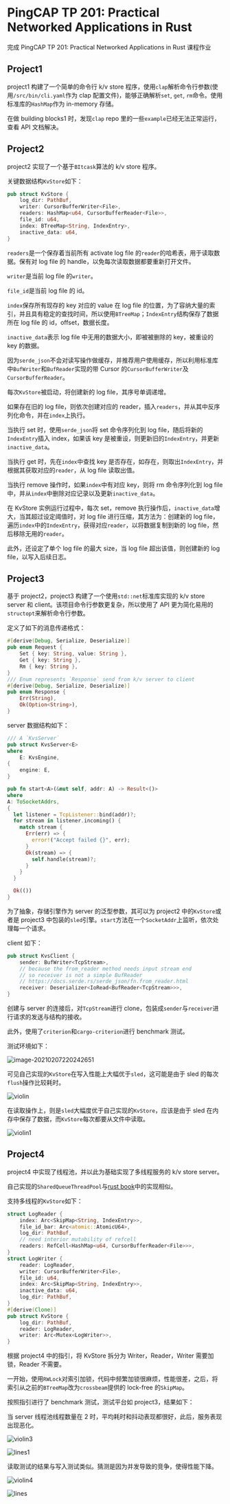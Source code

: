 # PingCAP TP 201: Practical Networked Applications in Rust

完成 PingCAP TP 201: Practical Networked Applications in Rust 课程作业

## Project1

project1 构建了一个简单的命令行 k/v store 程序，使用`clap`解析命令行参数(使用`/src/bin/cli.yaml`作为 clap 配置文件)，能够正确解析`set`, `get`, `rm`命令。使用标准库的`HashMap`作为 in-memory 存储。

在做 building blocks1 时，发现`clap` repo 里的一些`example`已经无法正常运行，查看 API 文档解决。

## Project2

project2 实现了一个基于`BItcask`算法的 k/v store 程序。

关键数据结构`KvStore`如下：

```rust
pub struct KvStore {
    log_dir: PathBuf,
    writer: CursorBufferWriter<File>,
    readers: HashMap<u64, CursorBufferReader<File>>,
    file_id: u64,
    index: BTreeMap<String, IndexEntry>,
    inactive_data: u64,
}
```

`readers`是一个保存着当前所有 activate log file 的`reader`的哈希表，用于读取数据。保有对 log file 的 handle，以免每次读取数据都要重新打开文件。

`writer`是当前 log file 的`writer`。

`file_id`是当前 log file 的 id。

`index`保存所有现存的 key 对应的 value 在 log file 的位置，为了容纳大量的索引，并且具有稳定的查找时间，所以使用`BTreeMap`；`IndexEntry`结构保存了数据所在 log file 的 id，offset，数据长度。

`inactive_data`表示 log file 中无用的数据大小，即被被删除的 key，被重设的 key 的数据。

因为`serde_json`不会对读写操作做缓存，并推荐用户使用缓存，所以利用标准库中`BufWriter`和`BufReader`实现的带 Cursor 的`CursorBufferWriter`及`CursorBufferReader`。

每次`KvStore`被启动，将创建新的 log file，其序号单调递增。

如果存在旧的 log file，则依次创建对应的 reader，插入`readers`，并从其中反序列化命令，并在`index`上执行。

当执行 set 时，使用`serde_json`将 set 命令序列化到 log file，随后将新的`IndexEntry`插入 index，如果该 key 是被重设，则更新旧的`IndexEntry`，并更新`inactive_data`。

当执行 get 时，先在`index`中查找 key 是否存在，如存在，则取出`IndexEntry`，并根据其获取对应的`reader`，从 log file 读取出值。

当执行 remove 操作时，如果`index`中有对应 key，则将 rm 命令序列化到 log file 中，并从`index`中删除对应记录以及更新`inactive_data`。

在 KvStore 实例运行过程中，每次 set，remove 执行操作后，`inactive_data`增大，当其超过设定阈值时，对 log file 进行压缩，其方法为：创建新的 log file，遍历`index`中的`IndexEntry`，获得对应`reader`，以将数据复制到新的 log file，然后移除无用的`reader`。

此外，还设定了单个 log file 的最大 size，当 log file 超出该值，则创建新的 log file，以写入后续日志。

## Project3

基于 project2，project3 构建了一个使用`std::net`标准库实现的 k/v store server 和 client。该项目命令行参数更复杂，所以使用了 API 更为简化易用的`structopt`来解析命令行参数。

定义了如下的消息传递格式：

```rust
#[derive(Debug, Serialize, Deserialize)]
pub enum Request {
    Set { key: String, value: String },
    Get { key: String },
    Rm { key: String },
}
/// Enum represents `Response` send from k/v server to client
#[derive(Debug, Serialize, Deserialize)]
pub enum Response {
    Err(String),
    Ok(Option<String>),
}
```

server 数据结构如下：

```rust
/// A `KvsServer`
pub struct KvsServer<E>
where
    E: KvsEngine,
{
    engine: E,
}

pub fn start<A>(&mut self, addr: A) -> Result<()>
where
A: ToSocketAddrs,
{
  let listener = TcpListener::bind(addr)?;
  for stream in listener.incoming() {
    match stream {
      Err(err) => {
        error!("Accept failed {}", err);
      }
      Ok(stream) => {
        self.handle(stream)?;
      }
    }
  }

  Ok(())
}
```

为了抽象，存储引擎作为 server 的泛型参数，其可以为 project2 中的`KvStore`或者是 project3 中包装的`sled`引擎。`start`方法在一个`SocketAddr`上监听，依次处理每一个请求。

client 如下：

```rust
pub struct KvsClient {
    sender: BufWriter<TcpStream>,
    // because the from_reader method needs input stream end
    // so receiver is not a simple BufReader
    // https://docs.serde.rs/serde_json/fn.from_reader.html
    receiver: Deserializer<IoRead<BufReader<TcpStream>>>,
}
```

创建与 server 的连接后，对`TcpStream`进行 clone，包装成`sender`与`receiver`进行请求的发送与结构的接收。

此外，使用了`criterion`和`cargo-criterion`进行 benchmark 测试。

测试环境如下：

![image-20210207220242651](medias/image-20210207220242651.png)

可见自己实现的`KvStore`在写入性能上大幅优于`sled`，这可能是由于 sled 的每次`flush`操作比较耗时。

![violin](medias/violin.svg)

在读取操作上，则是`sled`大幅度优于自己实现的`KvStore`，应该是由于 sled 在内存中保存了数据，而`KvStore`每次都要从文件中读取。

![violin1](medias/violin1.svg)

## Project4

project4 中实现了线程池，并以此为基础实现了多线程服务的 k/v store server。

自己实现的`SharedQueueThreadPool`与[rust book](https://doc.rust-lang.org/book/ch20-03-graceful-shutdown-and-cleanup.html)中的实现相似。

支持多线程的`KvStore`如下：

```rust
struct LogReader {
    index: Arc<SkipMap<String, IndexEntry>>,
    file_id_bar: Arc<atomic::AtomicU64>,
    log_dir: PathBuf,
    // need interior mutability of refcell
    readers: RefCell<HashMap<u64, CursorBufferReader<File>>>,
}
struct LogWriter {
    reader: LogReader,
    writer: CursorBufferWriter<File>,
    file_id: u64,
    index: Arc<SkipMap<String, IndexEntry>>,
    inactive_data: u64,
    log_dir: PathBuf,
}
#[derive(Clone)]
pub struct KvStore {
    log_dir: PathBuf,
    reader: LogReader,
    writer: Arc<Mutex<LogWriter>>,
}
```

根据 project4 中的指引，将 KvStore 拆分为 Writer，Reader，Writer 需要加锁，Reader 不需要。

一开始，使用`RWLock`对索引加锁，代码中频繁加锁很麻烦，性能很差，之后，将索引从之前的`BTreeMap`改为`crossbeam`提供的 lock-free 的`SkipMap`。

按照指引进行了 benchmark 测试，测试平台如 project3，结果如下：

当 server 线程池线程数量在 2 时，平均耗时和抖动表现都很好，此后，服务表现出现恶化。

![violin3](medias/violin3.svg)

![lines1](medias/lines1.svg)

读取测试的结果与写入测试类似。猜测是因为并发导致的竞争，使得性能下降。

![violin4](medias/violin4.svg)

![lines](medias/lines.svg)
